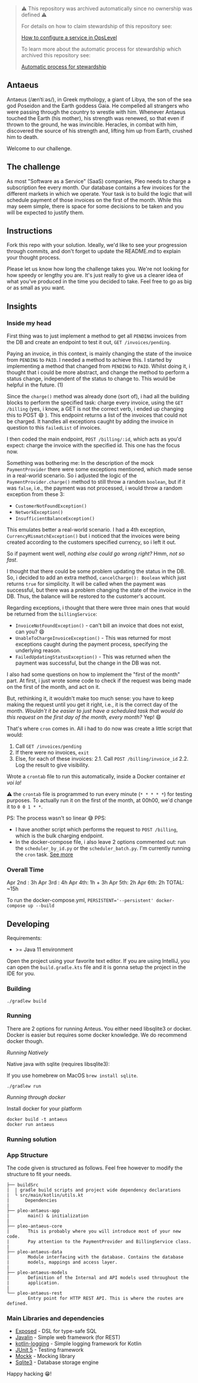 > :warning: This repository was archived automatically since no ownership was defined :warning:
>
> For details on how to claim stewardship of this repository see:
>
> [How to configure a service in OpsLevel](https://www.notion.so/pleo/How-to-configure-a-service-in-OpsLevel-f6483fcb4fdd4dcc9fc32b7dfe14c262)
>
> To learn more about the automatic process for stewardship which archived this repository see:
>
> [Automatic process for stewardship](https://www.notion.so/pleo/Automatic-process-for-stewardship-43d9def9bc9a4010aba27144ef31e0f2)

## Antaeus

Antaeus (/ænˈtiːəs/), in Greek mythology, a giant of Libya, the son of the sea god Poseidon and the Earth goddess Gaia. He compelled all strangers who were passing through the country to wrestle with him. Whenever Antaeus touched the Earth (his mother), his strength was renewed, so that even if thrown to the ground, he was invincible. Heracles, in combat with him, discovered the source of his strength and, lifting him up from Earth, crushed him to death.

Welcome to our challenge.

## The challenge

As most "Software as a Service" (SaaS) companies, Pleo needs to charge a subscription fee every month. Our database contains a few invoices for the different markets in which we operate. Your task is to build the logic that will schedule payment of those invoices on the first of the month. While this may seem simple, there is space for some decisions to be taken and you will be expected to justify them.

## Instructions

Fork this repo with your solution. Ideally, we'd like to see your progression through commits, and don't forget to update the README.md to explain your thought process.

Please let us know how long the challenge takes you. We're not looking for how speedy or lengthy you are. It's just really to give us a clearer idea of what you've produced in the time you decided to take. Feel free to go as big or as small as you want.

## Insights

### Inside my head

First thing was to just implement a method to get all `PENDING` invoices from the DB and create an endpoint to test it out, `GET /invoices/pending`.

Paying an invoice, in this context, is mainly changing the state of the invoice from `PENDING` to `PAID`. I needed a method to achieve this. I started by implementing a method that changed from `PENDING` to `PAID`. Whilst doing it, i thought that i could be more abstract, and change the method to perform a status change, independent of the status to change to. This would be helpful in the future. (1)

Since the `charge()` method was already done (sort of), i had all the building blocks to perform the specified task: charge every invoice, using the `GET /billing` (yes, i know, a GET is not the correct verb, i ended up changing this to POST :smile: ). This endpoint returns a list of the invoices that could not be charged. It handles all exceptions caught by adding the invoice in question to this `failedList` of invoices.

I then coded the main endpoint, `POST /billing/:id`, which acts as you'd expect: charge the invoice with the specified id. This one has the focus now.

Something was bothering me: In the description of the mock `PaymentProvider` there were some exceptions mentioned, which made sense in a real-world scenario. So i adjusted the logic of the `PaymentProvider.charge()` method to still throw a random `boolean`, but if it was `false`, i.e., the payment was not processed, i would throw a random exception from these 3:

- `CustomerNotFoundException()`
- `NetworkException()`
- `InsufficientBalanceException()`

This emulates better a real-world scenario. I had a 4th exception, `CurrencyMismatchException()` but i noticed that the invoices were being created according to the customers specified currency, so i left it out.

So if payment went well, _nothing else could go wrong right?_ Hmm, _not so fast_.

I thought that there could be some problem updating the status in the DB. So, i decided to add an extra method, `cancelCharge(): Boolean` which just returns `true` for simplicity. It will be called when the payment was successful, but there was a problem changing the state of the invoice in the DB. Thus, the balance will be restored to the customer's account.

Regarding exceptions, i thought that there were three main ones that would be returned from the `billingService`:

- `InvoiceNotFoundException()` - can't bill an invoice that does not exist, can you? :smile:
- `UnableToChargeInvoiceException()` - This was returned for most exceptions caught during the payment process, specifying the underlying reason.
- `FailedUpdatingStatusException()` - This was returned when the payment was successful, but the change in the DB was not.

I also had some questions on how to implement the "first of the month" part. At first, i just wrote some code to check if the request was being made on the first of the month, and act on it.

But, rethinking it, it wouldn't make too much sense: you have to keep making the request until you get it right, i.e., it is the correct day of the month. _Wouldn't it be easier to just have a scheduled task that would do this request on the first day of the month, every month?_ Yep! :smile:

That's where `cron` comes in.
All i had to do now was create a little script that would:

1. Call `GET /invoices/pending`
2. If there were no invoices, `exit`
3. Else, for each of these invoices:
   2.1. Call `POST /billing/invoice_id`
   2.2. Log the result to give visibility.

Wrote a `crontab` file to run this automatically, inside a Docker container _et voi la!_

:warning: the `crontab` file is programmed to run every minute (`* * * * *`) for testing purposes. To actually run it on the first of the month, at 00h00, we'd change it to `0 0 1 * *`.

PS: The process wasn't so linear :sweat_smile:
PPS:

- I have another script which performs the request to `POST /billing`, which is the bulk charging endpoint.
- In the docker-compose file, i also leave 2 options commented out: run the `scheduler_by_id.py` or the `scheduler_batch.py`. I'm currently running the `cron` task. [See more](#running-solution)

### Overall Time

Apr 2nd : 3h
Apr 3rd : 4h
Apr 4th: 1h + 3h
Apr 5th: 2h
Apr 6th: 2h
TOTAL: ~15h

To run the docker-compose.yml, `PERSISTENT='--persistent' docker-compose up --build`

## Developing

Requirements:

- \>= Java 11 environment

Open the project using your favorite text editor. If you are using IntelliJ, you can open the `build.gradle.kts` file and it is gonna setup the project in the IDE for you.

### Building

```
./gradlew build
```

### Running

There are 2 options for running Anteus. You either need libsqlite3 or docker. Docker is easier but requires some docker knowledge. We do recommend docker though.

_Running Natively_

Native java with sqlite (requires libsqlite3):

If you use homebrew on MacOS `brew install sqlite`.

```
./gradlew run
```

_Running through docker_

Install docker for your platform

```
docker build -t antaeus
docker run antaeus
```

### Running solution

### App Structure

The code given is structured as follows. Feel free however to modify the structure to fit your needs.

```
├── buildSrc
|  | gradle build scripts and project wide dependency declarations
|  └ src/main/kotlin/utils.kt
|      Dependencies
|
├── pleo-antaeus-app
|       main() & initialization
|
├── pleo-antaeus-core
|       This is probably where you will introduce most of your new code.
|       Pay attention to the PaymentProvider and BillingService class.
|
├── pleo-antaeus-data
|       Module interfacing with the database. Contains the database
|       models, mappings and access layer.
|
├── pleo-antaeus-models
|       Definition of the Internal and API models used throughout the
|       application.
|
└── pleo-antaeus-rest
        Entry point for HTTP REST API. This is where the routes are defined.
```

### Main Libraries and dependencies

- [Exposed](https://github.com/JetBrains/Exposed) - DSL for type-safe SQL
- [Javalin](https://javalin.io/) - Simple web framework (for REST)
- [kotlin-logging](https://github.com/MicroUtils/kotlin-logging) - Simple logging framework for Kotlin
- [JUnit 5](https://junit.org/junit5/) - Testing framework
- [Mockk](https://mockk.io/) - Mocking library
- [Sqlite3](https://sqlite.org/index.html) - Database storage engine

Happy hacking 😁!
